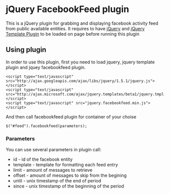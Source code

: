 # jQuery FacebookFeed plugin

This is a jQuery plugin for grabbing and displaying facebook activity feed from public available entities.
It requires to have [jQuery](http://jquery.com/) and 
[jQuery Template Plugin](https://github.com/jquery/jquery-tmpl) to be loaded on page before running this plugin

## Using plugin

In order to use this plugin, first you need to load jquery, jquery template plugin and jquey facebookfeed plugin.

    <script type="text/javascript" src="http://ajax.googleapis.com/ajax/libs/jquery/1.5.1/jquery.js"></script>
    <script type="text/javascript" src="http://ajax.microsoft.com/ajax/jquery.templates/beta1/jquery.tmpl.js"></script>
    <script type="text/javascript" src="jquery.facebookfeed.min.js"></script>

And then call facebookfeed plugin for container of your choise

    $("#feed").facebookfeed(parameters);

### Parameters

You can use several parameters in plugin call:
* id - id of the facebook entity
* template - template for formatting each feed entry
* limit - amount of messages to retrieve
* offset - amount of messages to skip from the begining
* until - unix timestamp of the end of period
* since - unix timestamp of the beginning of the period
